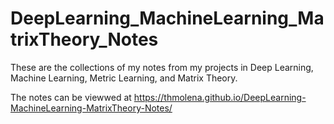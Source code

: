 # DeepLearning_MachineLearning_MatrixTheory_Notes

These are the collections of my notes from my projects in Deep Learning, Machine Learning, Metric Learning, and Matrix Theory.

The notes can be viewwed at https://thmolena.github.io/DeepLearning-MachineLearning-MatrixTheory-Notes/
